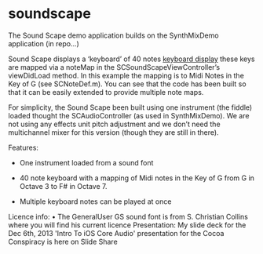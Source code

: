 soundscape
==========

The Sound Scape demo application builds on the SynthMixDemo application (in repo…)

Sound Scape displays a ‘keyboard’ of 40 notes [keyboard display](scratchFullSet.png) these keys are mapped via a noteMap in the SCSoundScapeViewController’s viewDidLoad method.   In this example the mapping is to Midi Notes in the Key of G (see SCNoteDef.m).  You can see that the code has been built so that it can be easily extended to provide multiple note maps. 

For simplicity, the Sound Scape been built using one instrument (the fiddle) loaded thought the SCAudioController (as used in SynthMixDemo).  We are not using any effects unit pitch adjustment and we don’t need the multichannel mixer for this version (though they are still in there).

Features:

- One instrument loaded from a sound font

- 40 note keyboard with a mapping of Midi notes in the Key of G from G in Octave 3 to F# in Octave 7.

- Multiple keyboard notes can be played at once
 
Licence info:
•	The GeneralUser GS sound font is from S. Christian Collins where you will find his current licence
Presentation:
My slide deck for the Dec 6th, 2013 'Intro To iOS Core Audio' presentation for the Cocoa Conspiracy is here on Slide Share

